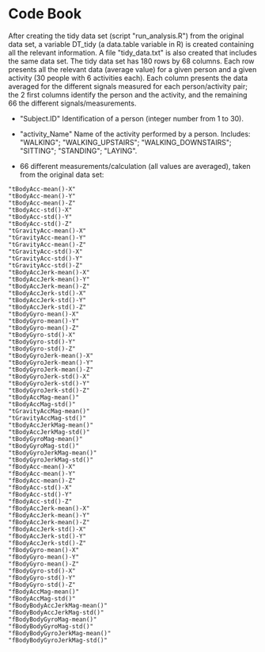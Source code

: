 # Code Book 

After creating the tidy data set (script "run_analysis.R") from the original data set, a variable DT_tidy (a data.table variable in R) is created containing all the relevant information. A file "tidy_data.txt" is also created that includes the same data set. 
The tidy data set has 180 rows by 68 columns. 
Each row presents all the relevant data (average value) for a given person and a given activity (30 people with 6 activities each). 
Each column presents the data averaged for the different signals measured for each person/activity pair; the 2 first columns identify the person and the activity, and the remaining 66 the different signals/measurements. 




* "Subject.ID" Identification of a person (integer number from 1 to 30). 

* "activity_Name" Name of the activity performed by a person. Includes: "WALKING"; "WALKING_UPSTAIRS"; "WALKING_DOWNSTAIRS"; "SITTING"; "STANDING"; "LAYING".

* 66 different measurements/calculation (all values are averaged), taken from the original data set:
```
"tBodyAcc-mean()-X"
"tBodyAcc-mean()-Y"
"tBodyAcc-mean()-Z"          
"tBodyAcc-std()-X"
"tBodyAcc-std()-Y" 
"tBodyAcc-std()-Z"
"tGravityAcc-mean()-X"
"tGravityAcc-mean()-Y"
"tGravityAcc-mean()-Z"
"tGravityAcc-std()-X"
"tGravityAcc-std()-Y"
"tGravityAcc-std()-Z"
"tBodyAccJerk-mean()-X"
"tBodyAccJerk-mean()-Y"
"tBodyAccJerk-mean()-Z"
"tBodyAccJerk-std()-X"
"tBodyAccJerk-std()-Y"
"tBodyAccJerk-std()-Z"
"tBodyGyro-mean()-X"
"tBodyGyro-mean()-Y"
"tBodyGyro-mean()-Z"
"tBodyGyro-std()-X"
"tBodyGyro-std()-Y"
"tBodyGyro-std()-Z"
"tBodyGyroJerk-mean()-X"
"tBodyGyroJerk-mean()-Y"
"tBodyGyroJerk-mean()-Z"
"tBodyGyroJerk-std()-X"
"tBodyGyroJerk-std()-Y"
"tBodyGyroJerk-std()-Z"
"tBodyAccMag-mean()"
"tBodyAccMag-std()"
"tGravityAccMag-mean()"
"tGravityAccMag-std()"
"tBodyAccJerkMag-mean()"
"tBodyAccJerkMag-std()"
"tBodyGyroMag-mean()"
"tBodyGyroMag-std()"
"tBodyGyroJerkMag-mean()"
"tBodyGyroJerkMag-std()"
"fBodyAcc-mean()-X"
"fBodyAcc-mean()-Y"
"fBodyAcc-mean()-Z"
"fBodyAcc-std()-X"
"fBodyAcc-std()-Y"
"fBodyAcc-std()-Z"
"fBodyAccJerk-mean()-X"
"fBodyAccJerk-mean()-Y"
"fBodyAccJerk-mean()-Z"
"fBodyAccJerk-std()-X"
"fBodyAccJerk-std()-Y"
"fBodyAccJerk-std()-Z"
"fBodyGyro-mean()-X"
"fBodyGyro-mean()-Y"
"fBodyGyro-mean()-Z"
"fBodyGyro-std()-X"
"fBodyGyro-std()-Y"
"fBodyGyro-std()-Z"
"fBodyAccMag-mean()"
"fBodyAccMag-std()"
"fBodyBodyAccJerkMag-mean()"
"fBodyBodyAccJerkMag-std()"
"fBodyBodyGyroMag-mean()"
"fBodyBodyGyroMag-std()"
"fBodyBodyGyroJerkMag-mean()"
"fBodyBodyGyroJerkMag-std()"
```
